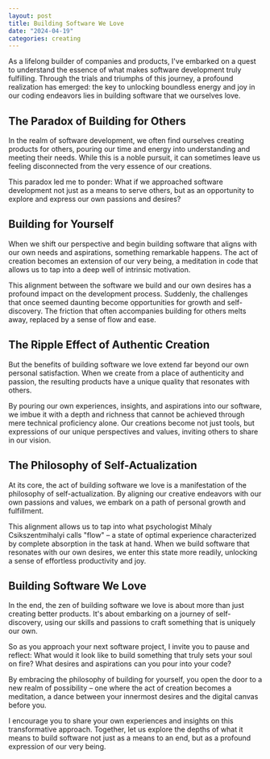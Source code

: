 ```yaml
---
layout: post
title: Building Software We Love
date: "2024-04-19"
categories: creating
---
```


As a lifelong builder of companies and products, I've embarked on a quest to understand the essence of what makes software development truly fulfilling. Through the trials and triumphs of this journey, a profound realization has emerged: the key to unlocking boundless energy and joy in our coding endeavors lies in building software that we ourselves love.

## **The Paradox of Building for Others**

In the realm of software development, we often find ourselves creating products for others, pouring our time and energy into understanding and meeting their needs. While this is a noble pursuit, it can sometimes leave us feeling disconnected from the very essence of our creations.

This paradox led me to ponder: What if we approached software development not just as a means to serve others, but as an opportunity to explore and express our own passions and desires?

## **Building for Yourself**

When we shift our perspective and begin building software that aligns with our own needs and aspirations, something remarkable happens. The act of creation becomes an extension of our very being, a meditation in code that allows us to tap into a deep well of intrinsic motivation.

This alignment between the software we build and our own desires has a profound impact on the development process. Suddenly, the challenges that once seemed daunting become opportunities for growth and self-discovery. The friction that often accompanies building for others melts away, replaced by a sense of flow and ease.

## **The Ripple Effect of Authentic Creation**

But the benefits of building software we love extend far beyond our own personal satisfaction. When we create from a place of authenticity and passion, the resulting products have a unique quality that resonates with others.

By pouring our own experiences, insights, and aspirations into our software, we imbue it with a depth and richness that cannot be achieved through mere technical proficiency alone. Our creations become not just tools, but expressions of our unique perspectives and values, inviting others to share in our vision.

## **The Philosophy of Self-Actualization**

At its core, the act of building software we love is a manifestation of the philosophy of self-actualization. By aligning our creative endeavors with our own passions and values, we embark on a path of personal growth and fulfillment.

This alignment allows us to tap into what psychologist Mihaly Csikszentmihalyi calls "flow" – a state of optimal experience characterized by complete absorption in the task at hand. When we build software that resonates with our own desires, we enter this state more readily, unlocking a sense of effortless productivity and joy.

## **Building Software We Love**

In the end, the zen of building software we love is about more than just creating better products. It's about embarking on a journey of self-discovery, using our skills and passions to craft something that is uniquely our own.

So as you approach your next software project, I invite you to pause and reflect: What would it look like to build something that truly sets your soul on fire? What desires and aspirations can you pour into your code?

By embracing the philosophy of building for yourself, you open the door to a new realm of possibility – one where the act of creation becomes a meditation, a dance between your innermost desires and the digital canvas before you.

I encourage you to share your own experiences and insights on this transformative approach. Together, let us explore the depths of what it means to build software not just as a means to an end, but as a profound expression of our very being.

